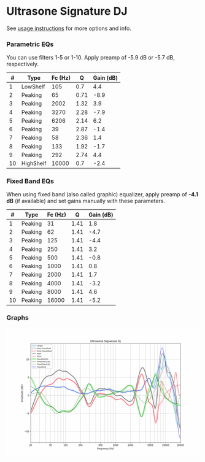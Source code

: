 # Ultrasone Signature DJ
See [usage instructions](https://github.com/jaakkopasanen/AutoEq#usage) for more options and info.

### Parametric EQs
You can use filters 1-5 or 1-10. Apply preamp of -5.9 dB or -5.7 dB, respectively.

|   # | Type      |   Fc (Hz) |    Q |   Gain (dB) |
|-----|-----------|-----------|------|-------------|
|   1 | LowShelf  |       105 | 0.7  |         4.4 |
|   2 | Peaking   |        65 | 0.71 |        -8.9 |
|   3 | Peaking   |      2002 | 1.32 |         3.9 |
|   4 | Peaking   |      3270 | 2.28 |        -7.9 |
|   5 | Peaking   |      6206 | 2.14 |         6.2 |
|   6 | Peaking   |        39 | 2.87 |        -1.4 |
|   7 | Peaking   |        58 | 2.36 |         1.4 |
|   8 | Peaking   |       133 | 1.92 |        -1.7 |
|   9 | Peaking   |       292 | 2.74 |         4.4 |
|  10 | HighShelf |     10000 | 0.7  |        -2.4 |

### Fixed Band EQs
When using fixed band (also called graphic) equalizer, apply preamp of **-4.1 dB** (if available) and set gains manually with these parameters.

|   # | Type    |   Fc (Hz) |    Q |   Gain (dB) |
|-----|---------|-----------|------|-------------|
|   1 | Peaking |        31 | 1.41 |         1.8 |
|   2 | Peaking |        62 | 1.41 |        -4.7 |
|   3 | Peaking |       125 | 1.41 |        -4.4 |
|   4 | Peaking |       250 | 1.41 |         3.2 |
|   5 | Peaking |       500 | 1.41 |        -0.8 |
|   6 | Peaking |      1000 | 1.41 |         0.8 |
|   7 | Peaking |      2000 | 1.41 |         1.7 |
|   8 | Peaking |      4000 | 1.41 |        -3.2 |
|   9 | Peaking |      8000 | 1.41 |         4.6 |
|  10 | Peaking |     16000 | 1.41 |        -5.2 |

### Graphs
![](./Ultrasone%20Signature%20DJ.png)
